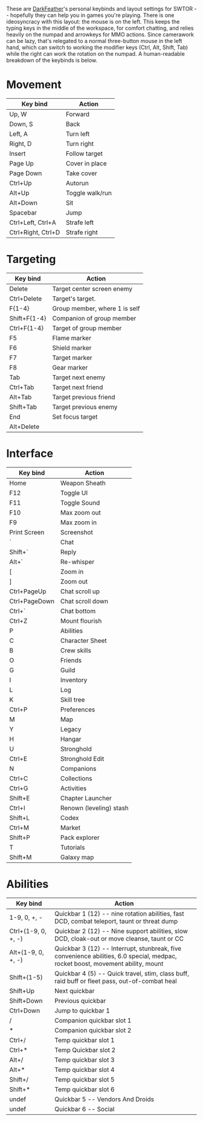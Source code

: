 These are [DarkFeather](DarkFeather)'s personal keybinds and layout settings for SWTOR -- hopefully they can help you in games you're playing. There is one ideosyncracy with this layout: the mouse is on the left. This keeps the typing keys in the middle of the workspace, for comfort chatting, and relies heavily on the numpad and arrowkeys for MMO actions. Since camerawork can be lazy, that's relegated to a normal three-button mouse in the left hand, which can switch to working the modifier keys (Ctrl, Alt, Shift, Tab) while the right can work the rotation on the numpad. A human-readable breakdown of the keybinds is below.

# Movement
| Key bind | Action |
| -------- | ------ |
| Up, W | Forward |
| Down, S | Back |
| Left, A | Turn left |
| Right, D | Turn right |
| Insert | Follow target |
| Page Up | Cover in place |
| Page Down | Take cover |
| Ctrl+Up | Autorun |
| Alt+Up | Toggle walk/run |
| Alt+Down | Sit |
| Spacebar | Jump |
| Ctrl+Left, Ctrl+A | Strafe left |
| Ctrl+Right, Ctrl+D | Strafe right |

# Targeting
| Key bind | Action |
| -------- | ------ |
| Delete | Target center screen enemy |
| Ctrl+Delete | Target's target. |
| F{1-4} | Group member, where 1 is self |
| Shift+F{1-4} | Companion of group member |
| Ctrl+F{1-4} | Target of group member |
| F5 | Flame marker |
| F6  | Shield marker |
| F7 | Target marker |
| F8 | Gear marker |
| Tab | Target next enemy |
| Ctrl+Tab | Target next friend |
| Alt+Tab | Target previous friend |
| Shift+Tab | Target previous enemy |
| End | Set focus target |
| Alt+Delete |  |

# Interface 
| Key bind | Action |
| -------- | ------ |
| Home | Weapon Sheath |
| F12 | Toggle UI |
| F11 | Toggle Sound |
| F10 | Max zoom out |
| F9 | Max zoom in |
| Print Screen | Screenshot |
| ` | Chat |
| Shift+` | Reply |
| Alt+` | Re-whisper |
| [ | Zoom in |
| ] | Zoom out |
| Ctrl+PageUp | Chat scroll up |
| Ctrl+PageDown | Chat scroll down |
| Ctrl+` | Chat bottom |
| Ctrl+Z | Mount flourish |
| P | Abilities |
| C | Character Sheet |
| B | Crew skills |
| O | Friends |
| G | Guild |
| I | Inventory |
| L | Log |
| K | Skill tree |
| Ctrl+P | Preferences |
| M | Map |
| Y | Legacy |
| H | Hangar |
| U | Stronghold |
| Ctrl+E | Stronghold Edit |
| N | Companions |
| Ctrl+C | Collections |
| Ctrl+G | Activities |
| Shift+E | Chapter Launcher |
| Ctrl+I | Renown (leveling) stash |
| Shift+L | Codex |
| Ctrl+M | Market |
| Shift+P | Pack explorer |
| T | Tutorials |
| Shift+M | Galaxy map |

# Abilities 
| Key bind | Action |
| -------- | ------ |
| 1-9, 0, +, - | Quickbar 1 (12) -- nine rotation abilities, fast DCD, combat teleport, taunt or threat dump |
| Ctrl+(1-9, 0, +, -) | Quickbar 2 (12) -- Nine support abilities, slow DCD, cloak-out or move cleanse, taunt or CC |
| Alt+(1-9, 0, +, -) | Quickbar 3 (12) -- Interrupt, stunbreak, five convenience abilities, 6.0 special, medpac, rocket boost, movement ability, mount |
| Shift+(1-5) | Quickbar 4 (5) -- Quick travel, stim, class buff, raid buff or fleet pass, out-of-combat heal |
| Shift+Up | Next quickbar |
| Shift+Down | Previous quickbar |
| Ctrl+Down | Jump to quickbar 1 |
| / | Companion quickbar slot 1 |
| * | Companion quickbar slot 2 |
| Ctrl+/ | Temp quickbar slot 1 |
| Ctrl+*  | Temp Quickbar slot 2 |
| Alt+/ | Temp quickbar slot 3 |
| Alt+* | Temp quickbar slot 4 |
| Shift+/  | Temp quickbar slot 5 |
| Shift+* | Temp quickbar slot 6 |
| undef | Quickbar 5 -- Vendors And Droids |
| undef | Quickbar 6 -- Social |
